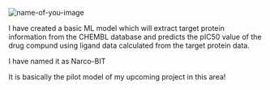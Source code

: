 ![name-of-you-image](https://external-content.duckduckgo.com/iu/?u=https%3A%2F%2Ftse4.mm.bing.net%2Fth%3Fid%3DOIP.PMYSVlqNJ4MhhPto9jPYDgHaE8%26pid%3DApi&f=1)

I have created a basic ML model which will extract target protein information from the CHEMBL database and predicts the pIC50 value of the drug compund using ligand data calculated from the target protein data.

I have named it as Narco-BIT

It is basically the pilot model of my upcoming project in this area!

